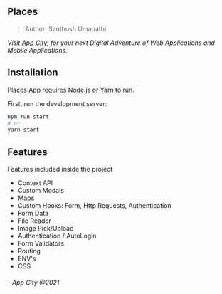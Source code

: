 ## Places

> Author: Santhosh Umapathi

_Visit [App City](https://app-city.co), for your next Digital Adventure of Web Applications and Mobile Applications._

## Installation

Places App requires [Node.js](https://nodejs.org/) or [Yarn](https://yarnpkg.com/) to run.

First, run the development server:

```bash
npm run start
# or
yarn start
```

## Features

Features included inside the project

- Context API
- Custom Modals
- Maps
- Custom Hooks: Form, Http Requests, Authentication
- Form Data
- File Reader
- Image Pick/Upload
- Authentication / AutoLogin
- Form Validators
- Routing
- ENV's
- CSS

###### - App City @2021
